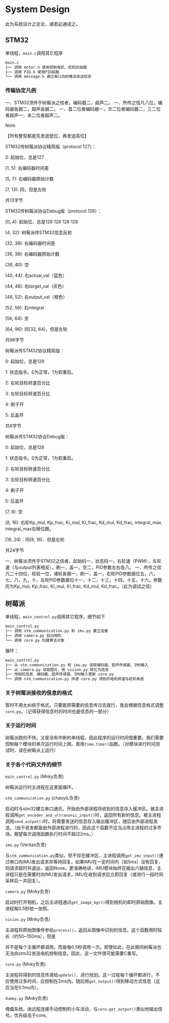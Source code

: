 # System Design

此为系统设计之总论，诸君必通读之。

## STM32

单线程，`main.c`调用其它程序

```bash
main.c
├── 调用 motor.h 使用控制电机、舵机的函数
├── 调用 PID.h 使用PID函数
└── 调用 message.h 通过串口向树莓派发送信息
```

### 传输协定凡例

一、STM32须传乎树莓派之信者，编码器二，超声二。
一、所传之信凡八位，编码器各据二，超声各据二。
一、首二位者编码器一，次二位者编码器二，三二位者超声一，末二位者超声二。

> [!NOTE]
> 【所有整型都是先发送低位，再发送高位】
>
> 
>
> STM32传树莓派协议精简版（protocol 127）：
>
> 0: 起始位，总是127
>
> [1, 5): 右编码器时间差
>
> [5, 7): 右编码器原始计数
>
> [7, 13): 同，但是左轮
>
> 共13字节
>
> 
>
> STM32传树莓派协议Debug版（protocol 128）：
>
> [0, 4): 起始位，总是128 128 128 128
>
> [4, 32): 树莓派传STM32信息反射
>
> [32, 36): 右编码器时间差
>
> [36, 38): 右编码器原始计数
>
> [38, 40): 空
>
> [40, 44): 右actual_val（蓝色）
>
> [44, 48): 右target_val（灰色）
>
> [48, 52): 右output_val（橙色）
>
> [52, 56): 右integral
>
> [56, 64): 空
>
> [64, 96): 同[32, 64)，但是左轮
>
> 共96字节
>
> 
>
> 树莓派传STM32协议精简版：
>
> 0: 起始位，总是128
>
> 1: 状态指令。0为正常，1为软重启。
>
> 2: 右轮目标转速百分比
>
> 3: 左轮目标转速百分比
>
> 4: 刷子开
>
> 5: 后盖开
>
> 共6字节
>
> 
>
> 树莓派传STM32协议Debug版：
>
> 0: 起始位，总是128
>
> 1: 状态指令。0为正常，1为软重启。
>
> 2: 右轮目标转速百分比
>
> 3: 左轮目标转速百分比
>
> 4: 刷子开
>
> 5: 后盖开
>
> [7, 8): 空
>
> [8, 16): 右轮Kp_mul, Kp_frac, Ki_mul, Ki_frac, Kd_mul, Kd_frac, integral_max, integral_max左移位数。
>
> [16, 24)：同[8, 16)，但是左轮
>
> 共24字节
>
> 

一、树莓派须传乎STM32之信者，起始码一，状态码一，右轮速（PWM），左轮速（与output列表相反），刷一，盖一，空二，PID参数左右各八。
一、所传之信凡二十四位，校验一位，诸轮各据一，刷一，盖一，右轮PID参数据位五，六，七，八，九，十，左轮PID参数据位十一，十二，十三，十四，十五，十六。参数历为Kp_mul, Kp_frac, Ki_mul, Ki_frac, Kd_mul, Kd_frac。（此为调试之信）

## 树莓派

单线程，`main_control.py`调用其它程序，细节如下

```bash
main_control.py
├── 调用 stm_communication.py 和 imu.py 建立连接
├── 调用 camera.py 启动相机
└── 调用 core.py 创建算法对象
```

循环：

```bash
main_control.py
├── 从 stm_communication.py 和 imu.py 读取编码器、超声传感器、IMU输入
├── 从 camera.py 读取图片，用 vision.py 转化为信息
├── 用相机信息、编码器、超声传感器、IMU输入更新 core.py
└── 调用 stm_communication.py 传递 core.py 得到的电机转速与舵机角度
```

### 关于树莓派接收的信息的格式

暂时不用太纠结于格式，只要能把需要的信息传过去就行，我会根据信息格式调整`core.py`。（记得获得信息时的时间也是信息的一部分）

### 关于运行时间

树莓派跑的不快，又是没有中断的单线程，因此程序的运行时间很重要。我们需要控制每个模块的单次运行时间上限。善用`time.time()`函数。（对模块进行时间测试时，请在树莓派上运行）

### 关于各个代码文件的细节

`main_control.py` (Mnky负责)

树莓派运行时主进程在这里面循环。

`stm_communication.py` (chaoyiL负责)

启动时与stm32建立串口通讯，开始由外部进程将收到的信息存入缓冲区。被主进程调用`get_encoder_and_ultrasonic_input()`时，返回所有新的信息。被主进程调用`send_output()`时，将需要发送的信息存入输出缓冲区，随后由外部进程发送。（由于收发都是由外部进程进行的，因此这个函数不应当占用主进程的过多市场。期望每次调用函数执行时间不超过2ms。）

`imu.py` (Veritas负责)

与`stm_communication.py`类似，但不存在缓冲区，主进程调用`get_imu_input()`通过串口向IMU发出请求并等待回复。如果IMU在一定时间内（如5ms）没有回复，则请求超时并退出，返回None。更准确地讲，IMU模块始终在输出六轴信息，主进程只是在需要时向IMU发出请求，IMU在收到请求后立即回复（或进行一段时间采样后一并回复）。

`camera.py` (Mnky负责)

启动时打开相机，之后主进程通过`get_image_bgr()`得到相机的即时原始图像。主进程每0.5秒拍一张照。

`vision.py` (Mnky负责)

主进程将原始图像传参给`process()`，返回从图像中识别的信息。这个函数用时较长（约50~150ms），但是

并不是每个主循环都调用，而是每0.5秒调用一次。即便如此，在此期间树莓派也无法向stm32发送电机控制信息。因此，这一文件很可能需要C重写。

`core.py` (Mnky负责)

主进程将得到的信息传递给`update()`，进行规划。这一过程每个循环都进行，不应使用过多时间，应控制在2ms内。随后用`get_output()`得到移动方式信息（这应当在0.1ms内）。

`dummy.py` (Mnky负责)

傀儡系统。由远程连接手动控制的小车活动，与`core.get_output()`类似地输出信号。优先级高于core。
